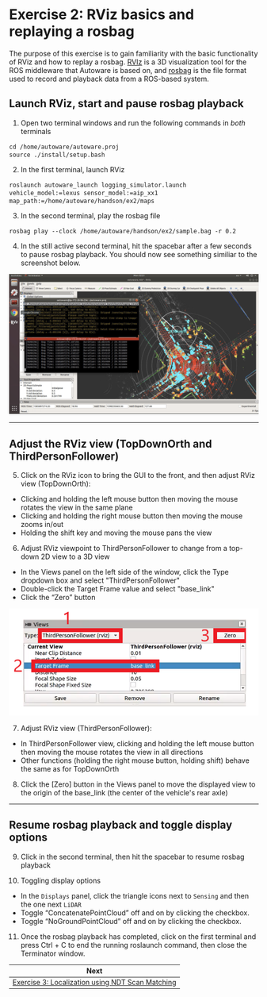 # Exercise 2: RViz basics and replaying a rosbag
The purpose of this exercise is to gain familiarity with the basic functionality of RViz and how to replay a rosbag. [RVIz](http://wiki.ros.org/rviz) is a 3D visualization tool for the ROS middleware that Autoware is based on, and [rosbag](http://wiki.ros.org/rosbag) is the file format used to record and playback data from a ROS-based system.

## Launch RViz, start and pause rosbag playback
1. Open two terminal windows and run the following commands in *both* terminals
```
cd /home/autoware/autoware.proj
source ./install/setup.bash
``` 
2. In the first terminal, launch RViz
```
roslaunch autoware_launch logging_simulator.launch vehicle_model:=lexus sensor_model:=aip_xx1 map_path:=/home/autoware/handson/ex2/maps
```
3. In the second terminal, play the rosbag file
```
rosbag play --clock /home/autoware/handson/ex2/sample.bag -r 0.2
```
4. In the still active second terminal, hit the spacebar after a few seconds to pause rosbag playback. You should now see something similiar to the screenshot below.

![](images/exercise2/01_ExpectedRVizView.png)

---

## Adjust the RViz view (TopDownOrth and ThirdPersonFollower)
5. Click on the RViz icon to bring the GUI to the front, and then adjust RViz view (TopDownOrth): 
- Clicking and holding the left mouse button then moving the mouse rotates the view in the same plane
- Clicking and holding the right mouse button then moving the mouse zooms in/out
- Holding the shift key and moving the mouse pans the view

6. Adjust RViz viewpoint to ThirdPersonFollower to change from a top-down 2D view to a 3D view
- In the Views panel on the left side of the window, click the Type dropdown box and select "ThirdPersonFollower"
- Double-click the Target Frame value and select "base_link"
- Click the “Zero” button

![](images/exercise4/views_properties.png)

7. Adjust RViz view (ThirdPersonFollower):
- In ThirdPersonFollower view, clicking and holding the left mouse button then moving the mouse rotates the view in all directions
- Other functions (holding the right mouse button, holding shift) behave the same as for TopDownOrth

8. Click the [Zero] button in the Views panel to move the displayed view to the origin of the base_link (the center of the vehicle's rear axle)

---

## Resume rosbag playback and toggle display options
9. Click in the second terminal, then hit the spacebar to resume rosbag playback

10. Toggling display options
- In the `Displays` panel, click the triangle icons next to `Sensing` and then the one next `LiDAR`
- Toggle “ConcatenatePointCloud” off and on by clicking the checkbox.
- Toggle “NoGroundPointCloud” off and on by clicking the checkbox.

11. Once the rosbag playback has completed, click on the first terminal and press Ctrl + C to end the running roslaunch command, then close the Terminator window.


| Next |
| ---- |
| [Exercise 3: Localization using NDT Scan Matching](exercise3.md) |

